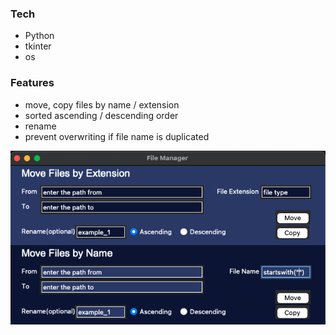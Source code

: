 ### Tech
- Python
- tkinter
- os

### Features
- move, copy files by name / extension
- sorted ascending / descending order
- rename 
- prevent overwriting if file name is duplicated

![description](description/des1.png)

